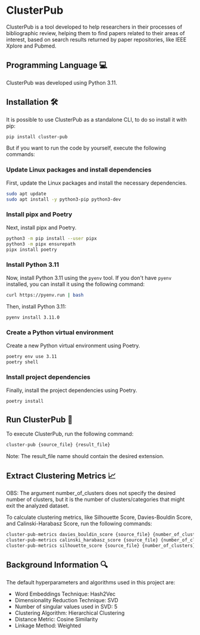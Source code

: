 # ClusterPub

ClusterPub is a tool developed to help researchers in their processes of bibliographic review, 
helping them to find papers related to their areas of interest,
based on search results returned by paper repositories, like IEEE Xplore and Pubmed.

## Programming Language 💻

ClusterPub was developed using Python 3.11.

## Installation 🛠

It is possible to use ClusterPub as a standalone CLI, to do so install it with pip:

```bash Python installation command
pip install cluster-pub
```

But if you want to run the code by yourself, execute the following commands:

### Update Linux packages and install dependencies

First, update the Linux packages and install the necessary dependencies.

```bash
sudo apt update
sudo apt install -y python3-pip python3-dev
```

### Install pipx and Poetry

Next, install pipx and Poetry.

```bash
python3 -m pip install --user pipx
python3 -m pipx ensurepath
pipx install poetry
```

### Install Python 3.11

Now, install Python 3.11 using the `pyenv` tool. If you don't have `pyenv` installed, you can install it using the following command:

```bash
curl https://pyenv.run | bash
```

Then, install Python 3.11:

```bash
pyenv install 3.11.0
```

### Create a Python virtual environment

Create a new Python virtual environment using Poetry.

```bash
poetry env use 3.11
poetry shell
```

### Install project dependencies

Finally, install the project dependencies using Poetry.

```bash
poetry install
```

## Run ClusterPub 🚀

To execute ClusterPub, run the following command:

```bash
cluster-pub {source_file} {result_file}
```

Note: The result_file name should contain the desired extension.

## Extract Clustering Metrics  📈

OBS: The argument number_of_clusters does not specify the desired number of clusters, but it is the number of clusters/categories that might exit the analyzed dataset.

To calculate clustering metrics, like Silhouette Score, Davies-Bouldin Score, and Calinski-Harabasz Score, run the following commands:

```bash
cluster-pub-metrics davies_bouldin_score {source_file} {number_of_clusters}
cluster-pub-metrics calinski_harabasz_score {source_file} {number_of_clusters}
cluster-pub-metrics silhouette_score {source_file} {number_of_clusters} --distance-metric={distance_metric}
```

## Background Information 🔍

The default hyperparameters and algorithms used in this project are:

- Word Embeddings Technique: Hash2Vec
- Dimensionality Reduction Technique: SVD
- Number of singular values used in SVD: 5
- Clustering Algorithm: Hierarchical Clustering
- Distance Metric: Cosine Similarity
- Linkage Method: Weighted


